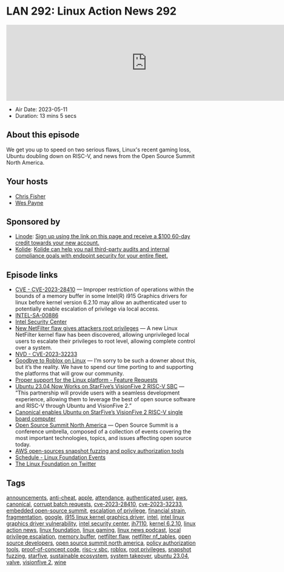 # LAN 292: Linux Action News 292

<iframe src="https://player.fireside.fm/v2/DAcK9LdX+EfDi4_yk?theme=dark" width="740" height="200" frameborder="0" scrolling="no"></iframe>

* Air Date: 2023-05-11
* Duration: 13 mins 5 secs

## About this episode

We get you up to speed on two serious flaws, Linux's recent gaming loss, Ubuntu doubling down on RISC-V, and news from the Open Source Summit North America.

## Your hosts
* [Chris Fisher](https://linuxactionnews.com/hosts/chris)
* [Wes Payne](https://linuxactionnews.com/hosts/wes)

## Sponsored by

  * [Linode](http://linode.com/lan): [Sign up using the link on this page and receive a $100 60-day credit towards your new account. ](http://linode.com/lan)
  * [Kolide](https://l.kolide.co/3klbWzr): [Kolide can help you nail third-party audits and internal compliance goals with endpoint security for your entire fleet. ](https://l.kolide.co/3klbWzr)



## Episode links

  * [CVE - CVE-2023-28410](https://cve.mitre.org/cgi-bin/cvename.cgi?name=%20CVE-2023-28410 "CVE - CVE-2023-28410") — Improper restriction of operations within the bounds of a memory buffer in some Intel(R) i915 Graphics drivers for linux before kernel version 6.2.10 may allow an authenticated user to potentially enable escalation of privilege via local access. 
  * [INTEL-SA-00886](https://www.intel.com/content/www/us/en/security-center/advisory/intel-sa-00886.html "INTEL-SA-00886")
  * [Intel Security Center](https://www.intel.com/content/www/us/en/security-center/default.html "Intel Security Center")
  * [New NetFilter flaw gives attackers root privileges](https://www.bleepingcomputer.com/news/security/new-linux-kernel-netfilter-flaw-gives-attackers-root-privileges/ "New NetFilter flaw gives attackers root privileges") — A new Linux NetFilter kernel flaw has been discovered, allowing unprivileged local users to escalate their privileges to root level, allowing complete control over a system.
  * [NVD - CVE-2023-32233](https://nvd.nist.gov/vuln/detail/CVE-2023-32233 "NVD - CVE-2023-32233")
  * [Goodbye to Roblox on Linux](https://www.gamingonlinux.com/2023/05/goodbye-to-roblox-on-linux-with-their-new-anti-cheat-and-wine-blocking/ "Goodbye to Roblox on Linux") — I’m sorry to be such a downer about this, but it’s the reality. We have to spend our time porting to and supporting the platforms that will grow our community.
  * [Proper support for the Linux platform - Feature Requests](https://devforum.roblox.com/t/proper-support-for-the-linux-platform/56544/88 "Proper support for the Linux platform - Feature Requests")
  * [Ubuntu 23.04 Now Works on StarFive’s VisionFive 2 RISC-V SBC](https://9to5linux.com/ubuntu-23-04-now-works-on-starfives-visionfive-2-risc-v-single-board-computer "Ubuntu 23.04 Now Works on StarFive’s VisionFive 2 RISC-V SBC") — ”This partnership will provide users with a seamless development experience, allowing them to leverage the best of open source software and RISC-V through Ubuntu and VisionFive 2.”
  * [Canonical enables Ubuntu on StarFive’s VisionFive 2 RISC-V single board computer](https://canonical.com/blog/canonical-enables-ubuntu-on-starfive-visionfive2-risc-v-board "Canonical enables Ubuntu on StarFive’s VisionFive 2 RISC-V single board computer")
  * [Open Source Summit North America](https://events.linuxfoundation.org/open-source-summit-north-america/ "Open Source Summit North America") — Open Source Summit is a conference umbrella, composed of a collection of events covering the most important technologies, topics, and issues affecting open source today.
  * [AWS open-sources snapshot fuzzing and policy authorization tools](https://siliconangle.com/2023/05/10/aws-open-sources-internally-created-snapshot-fuzzing-policy-authorization-tools/ "AWS open-sources snapshot fuzzing and policy authorization tools")
  * [Schedule - Linux Foundation Events](https://events.linuxfoundation.org/open-source-summit-north-america/program/schedule/ "Schedule - Linux Foundation Events")
  * [The Linux Foundation on Twitter](https://twitter.com/linuxfoundation/status/1656334418133254144 "The Linux Foundation on Twitter")



## Tags

[announcements](https://linuxactionnews.com/tags/announcements), [anti-cheat](https://linuxactionnews.com/tags/anti-cheat), [apple](https://linuxactionnews.com/tags/apple), [attendance](https://linuxactionnews.com/tags/attendance), [authenticated user](https://linuxactionnews.com/tags/authenticated%20user), [aws](https://linuxactionnews.com/tags/aws), [canonical](https://linuxactionnews.com/tags/canonical), [corrupt batch requests](https://linuxactionnews.com/tags/corrupt%20batch%20requests), [cve-2023-28410](https://linuxactionnews.com/tags/cve-2023-28410), [cve-2023-32233](https://linuxactionnews.com/tags/cve-2023-32233), [embedded open-source summit](https://linuxactionnews.com/tags/embedded%20open-source%20summit), [escalation of privilege](https://linuxactionnews.com/tags/escalation%20of%20privilege), [financial strain](https://linuxactionnews.com/tags/financial%20strain), [fragmentation](https://linuxactionnews.com/tags/fragmentation), [google](https://linuxactionnews.com/tags/google), [i915 linux kernel graphics driver](https://linuxactionnews.com/tags/i915%20linux%20kernel%20graphics%20driver), [intel](https://linuxactionnews.com/tags/intel), [intel linux graphics driver vulnerability](https://linuxactionnews.com/tags/intel%20linux%20graphics%20driver%20vulnerability), [intel security center](https://linuxactionnews.com/tags/intel%20security%20center), [jh7110](https://linuxactionnews.com/tags/jh7110), [kernel 6.2.10](https://linuxactionnews.com/tags/kernel%206.2.10), [linux action news](https://linuxactionnews.com/tags/linux%20action%20news), [linux foundation](https://linuxactionnews.com/tags/linux%20foundation), [linux gaming](https://linuxactionnews.com/tags/linux%20gaming), [linux news podcast](https://linuxactionnews.com/tags/linux%20news%20podcast), [local privilege escalation](https://linuxactionnews.com/tags/local%20privilege%20escalation), [memory buffer](https://linuxactionnews.com/tags/memory%20buffer), [netfilter flaw](https://linuxactionnews.com/tags/netfilter%20flaw), [netfilter nf_tables](https://linuxactionnews.com/tags/netfilter%20nf_tables), [open source developers](https://linuxactionnews.com/tags/open%20source%20developers), [open source summit north america](https://linuxactionnews.com/tags/open%20source%20summit%20north%20america), [policy authorization tools](https://linuxactionnews.com/tags/policy%20authorization%20tools), [proof-of-concept code](https://linuxactionnews.com/tags/proof-of-concept%20code), [risc-v sbc](https://linuxactionnews.com/tags/risc-v%20sbc), [roblox](https://linuxactionnews.com/tags/roblox), [root privileges](https://linuxactionnews.com/tags/root%20privileges), [snapshot fuzzing](https://linuxactionnews.com/tags/snapshot%20fuzzing), [starfive](https://linuxactionnews.com/tags/starfive), [sustainable ecosystem](https://linuxactionnews.com/tags/sustainable%20ecosystem), [system takeover](https://linuxactionnews.com/tags/system%20takeover), [ubuntu 23.04](https://linuxactionnews.com/tags/ubuntu%2023.04), [valve](https://linuxactionnews.com/tags/valve), [visionfive 2](https://linuxactionnews.com/tags/visionfive%202), [wine](https://linuxactionnews.com/tags/wine)